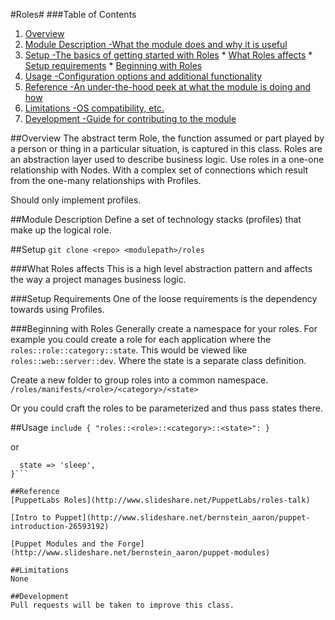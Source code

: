#Roles#
###Table of Contents
1. [Overview](#overview)
  2. [Module Description -What the module does and why it is useful](#module-description)
  3. [Setup -The basics of getting started with Roles](#setup)
    * [What Roles affects](#what-Roles-affects)
    * [Setup requirements](#setup-requirements)
    * [Beginning with Roles](#beginning-with-Roles)
  4. [Usage -Configuration options and additional functionality](#usage)
  5. [Reference -An under-the-hood peek at what the module is doing and how](#reference)
  5. [Limitations -OS compatibility, etc.](#limitations)
  6. [Development -Guide for contributing to the module](#development)

##Overview
The abstract term Role, the function assumed or part played by a person or thing
in a particular situation, is captured in this class. Roles are an abstraction
layer used to describe business logic. Use roles in a one-one relationship with
Nodes. With a complex set of connections which result from the one-many
relationships with Profiles. 

Should only implement profiles.

##Module Description
Define a set of technology stacks (profiles) that make up the logical role.

##Setup
`git clone <repo> <modulepath>/roles`

###What Roles affects
This is a high level abstraction pattern and affects the way a project manages 
business logic.

###Setup Requirements
One of the loose requirements is the dependency towards using Profiles.

###Beginning with Roles
Generally create a namespace for your roles. For example you could create a role 
for each application where the `roles::role::category::state`. This would be 
viewed like `roles::web::server::dev`. Where the state is a separate class 
definition.

Create a new folder to group roles into a common namespace.
`/roles/manifests/<role>/<category>/<state>`

Or you could craft the roles to be parameterized and thus pass states there.

##Usage
`include { "roles::<role>::<category>::<state>": }`

or 

```class { "roles::<role>::<category>":
  state => 'sleep',
}```

##Reference
[PuppetLabs Roles](http://www.slideshare.net/PuppetLabs/roles-talk)

[Intro to Puppet](http://www.slideshare.net/bernstein_aaron/puppet-introduction-26593192)

[Puppet Modules and the Forge](http://www.slideshare.net/bernstein_aaron/puppet-modules)

##Limitations
None

##Development
Pull requests will be taken to improve this class.

